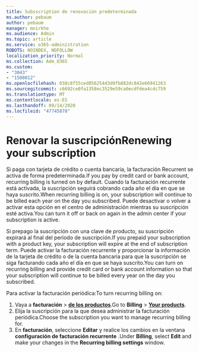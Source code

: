 ```yaml
---
title: Subsscription de renovación predeterminada
ms.author: pebaum
author: pebaum
manager: mnirkhe
ms.audience: Admin
ms.topic: article
ms.service: o365-administration
ROBOTS: NOINDEX, NOFOLLOW
localization_priority: Normal
ms.collection: Adm_O365
ms.custom:
- "3043"
- "1500012"
ms.openlocfilehash: 038c8f55ced056254d3d9fb882dc842e66941263
ms.sourcegitcommit: c6692ce0fa1358ec3529e59ca0ecdfdea4cdc759
ms.translationtype: MT
ms.contentlocale: es-ES
ms.lasthandoff: 09/14/2020
ms.locfileid: "47745878"
---
```

# <a name="renewing-your-subscription"></a><span data-ttu-id="fec66-102">Renovar la suscripción</span><span class="sxs-lookup"><span data-stu-id="fec66-102">Renewing your subscription</span></span>

<span data-ttu-id="fec66-103">Si paga con tarjeta de crédito o cuenta bancaria, la facturación Recurrent se activa de forma predeterminada.</span><span class="sxs-lookup"><span data-stu-id="fec66-103">If you pay by credit card or bank account, recurring billing is turned on by default.</span></span> <span data-ttu-id="fec66-104">Cuando la facturación recurrente está activada, la suscripción seguirá cobrando cada año el día en que se haya suscrito.</span><span class="sxs-lookup"><span data-stu-id="fec66-104">When recurring billing is on, your subscription will continue to be billed each year on the day you subscribed.</span></span> <span data-ttu-id="fec66-105">Puede desactivar o volver a activar esta opción en el centro de administración mientras su suscripción esté activa.</span><span class="sxs-lookup"><span data-stu-id="fec66-105">You can turn it off or back on again in the admin center if your subscription is active.</span></span>

<span data-ttu-id="fec66-106">Si prepago la suscripción con una clave de producto, su suscripción expirará al final del período de suscripción.</span><span class="sxs-lookup"><span data-stu-id="fec66-106">If you prepaid your subscription with a product key, your subscription will expire at the end of subscription term.</span></span> <span data-ttu-id="fec66-107">Puede activar la facturación recurrente y proporcionar la información de la tarjeta de crédito o de la cuenta bancaria para que la suscripción se siga facturando cada año el día en que se haya suscrito.</span><span class="sxs-lookup"><span data-stu-id="fec66-107">You can turn on recurring billing and provide credit card or bank account information so that your subscription will continue to be billed every year on the day you subscribed.</span></span>

<span data-ttu-id="fec66-108">Para activar la facturación periódica:</span><span class="sxs-lookup"><span data-stu-id="fec66-108">To turn recurring billing on:</span></span> 

1. <span data-ttu-id="fec66-109">Vaya a **facturación**  >  **[de los productos](https://go.microsoft.com/fwlink/p/?linkid=842054)**.</span><span class="sxs-lookup"><span data-stu-id="fec66-109">Go to **Billing** > **[Your products](https://go.microsoft.com/fwlink/p/?linkid=842054)**.</span></span>
2. <span data-ttu-id="fec66-110">Elija la suscripción para la que desea administrar la facturación periódica.</span><span class="sxs-lookup"><span data-stu-id="fec66-110">Choose the subscription you want to manage recurring billing for.</span></span>
3. <span data-ttu-id="fec66-111">En **facturación**, seleccione **Editar** y realice los cambios en la ventana **configuración de facturación recurrente** .</span><span class="sxs-lookup"><span data-stu-id="fec66-111">Under **Billing**, select **Edit** and make your changes in the **Recurring billing settings** window.</span></span> 